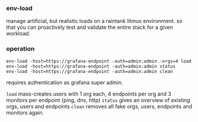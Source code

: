 ### env-load

manage artificial, but realistic loads on a raintank litmus environment.
so that you can proactively test and validate the entire stack for a given workload.


### operation

```
env-load -host=https://grafana-endpoint -auth=admin:admin -orgs=4 load
env-load -host=https://grafana-endpoint -auth=admin:admin status
env-load -host=https://grafana-endpoint -auth=admin:admin clean
```

requires authentication as grafana super admin.

`load` mass-creates users with 1 org each, 4 endpoints per org and 3 monitors per endpoint (ping, dns, http)
`status` gives an overview of existing orgs, users and endpoints
`clean` removes all fake orgs, users, endpoints and monitors again.

